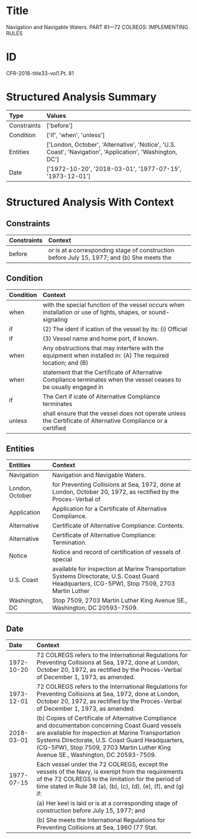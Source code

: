 # Title

 Navigation and Navigable Waters. PART 81—72 COLREGS: IMPLEMENTING RULES


# ID

 CFR-2018-title33-vol1.Pt. 81


# Structured Analysis Summary

| Type        | Values                                                                                                    |
|:------------|:----------------------------------------------------------------------------------------------------------|
| Constraints | ['before']                                                                                                |
| Condition   | ['if', 'when', 'unless']                                                                                  |
| Entities    | ['London, October', 'Alternative', 'Notice', 'U.S. Coast', 'Navigation', 'Application', 'Washington, DC'] |
| Date        | ['1972-10-20', '2018-03-01', '1977-07-15', '1973-12-01']                                                  |


# Structured Analysis With Context

 


## Constraints

| Constraints   | Context                                                                                    |
|:--------------|:-------------------------------------------------------------------------------------------|
| before        | or is at a corresponding stage of construction before July 15, 1977; and (b) She meets the |


## Condition

| Condition   | Context                                                                                                             |
|:------------|:--------------------------------------------------------------------------------------------------------------------|
| when        | with the special function of the vessel occurs when installation or use of lights, shapes, or sound-signaling       |
| if          | (2) The ident if ication of the vessel by its: (i) Official                                                         |
| if          | (3) Vessel name and home port,  if  known.                                                                          |
| when        | Any obstructions that may interfere with the equipment when installed in: (A) The required location; and (B)        |
| when        | statement that the Certificate of Alternative Compliance terminates when the vessel ceases to be usually engaged in |
| if          | The Cert if icate of Alternative Compliance terminates                                                              |
| unless      | shall ensure that the vessel does not operate unless the Certificate of Alternative Compliance or a certified       |


## Entities

| Entities        | Context                                                                                                                                       |
|:----------------|:----------------------------------------------------------------------------------------------------------------------------------------------|
| Navigation      | Navigation  and Navigable Waters.                                                                                                             |
| London, October | for Preventing Collisions at Sea, 1972, done at London, October 20, 1972, as rectified by the Proces-Verbal of                                |
| Application     | Application  for a Certificate of Alternative Compliance.                                                                                     |
| Alternative     | Certificate of  Alternative  Compliance: Contents.                                                                                            |
| Alternative     | Certificate of  Alternative  Compliance: Termination.                                                                                         |
| Notice          | Notice and record of certification of vessels of special                                                                                      |
| U.S. Coast      | available for inspection at Marine Transportation Systems Directorate, U.S. Coast Guard Headquarters, (CG-5PW), Stop 7509, 2703 Martin Luther |
| Washington, DC  | Stop 7509, 2703 Martin Luther King Avenue SE., Washington, DC  20593-7509.                                                                    |


## Date

| Date       | Context                                                                                                                                                                                                                                                                                            |
|:-----------|:---------------------------------------------------------------------------------------------------------------------------------------------------------------------------------------------------------------------------------------------------------------------------------------------------|
| 1972-10-20 | 72 COLREGS refers to the International Regulations for Preventing Collisions at Sea, 1972, done at London, October 20, 1972, as rectified by the Proces-Verbal of December 1, 1973, as amended.                                                                                                    |
| 1973-12-01 | 72 COLREGS refers to the International Regulations for Preventing Collisions at Sea, 1972, done at London, October 20, 1972, as rectified by the Proces-Verbal of December 1, 1973, as amended.                                                                                                    |
| 2018-03-01 | (b) Copies of Certificate of Alternative Compliance and documentation concerning Coast Guard vessels are available for inspection at Marine Transportation Systems Directorate, U.S. Coast Guard Headquarters, (CG-5PW), Stop 7509, 2703 Martin Luther King Avenue SE., Washington, DC 20593-7509. |
| 1977-07-15 | Each vessel under the 72 COLREGS, except the vessels of the Navy, is exempt from the requirements of the 72 COLREGS to the limitation for the period of time stated in Rule 38 (a), (b), (c), (d), (e), (f), and (g) if:                                                                           |
|            |               (a) Her keel is laid or is at a corresponding stage of construction before July 15, 1977; and                                                                                                                                                                                        |
|            |               (b) She meets the International Regulations for Preventing Collisions at Sea, 1960 (77 Stat.                                                                                                                                                                                         |


